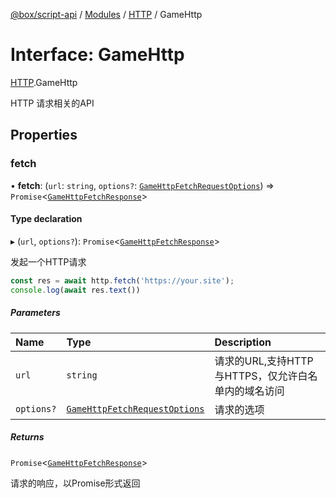 [@box/script-api](../README.md) / [Modules](../modules.md) / [HTTP](../modules/HTTP.md) / GameHttp

# Interface: GameHttp

[HTTP](../modules/HTTP.md).GameHttp

HTTP 请求相关的API

## Properties

### fetch

• **fetch**: (`url`: `string`, `options?`: [`GameHttpFetchRequestOptions`](HTTP.GameHttpFetchRequestOptions.md)) => `Promise`<[`GameHttpFetchResponse`](HTTP.GameHttpFetchResponse.md)\>

#### Type declaration

▸ (`url`, `options?`): `Promise`<[`GameHttpFetchResponse`](HTTP.GameHttpFetchResponse.md)\>

发起一个HTTP请求

```typescript
const res = await http.fetch('https://your.site');
console.log(await res.text())
```

##### Parameters

| Name | Type | Description |
| :------ | :------ | :------ |
| `url` | `string` | 请求的URL,支持HTTP与HTTPS，仅允许白名单内的域名访问 |
| `options?` | [`GameHttpFetchRequestOptions`](HTTP.GameHttpFetchRequestOptions.md) | 请求的选项 |

##### Returns

`Promise`<[`GameHttpFetchResponse`](HTTP.GameHttpFetchResponse.md)\>

请求的响应，以Promise形式返回
